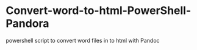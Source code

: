 # Convert-word-to-html-PowerShell-Pandora
powershell script to convert word files in to html with Pandoc
